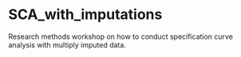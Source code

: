 # SCA_with_imputations
 Research methods workshop on how to conduct specification curve analysis with multiply imputed data.
